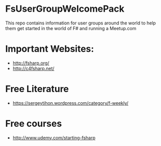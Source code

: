 # FsUserGroupWelcomePack
This repo contains information for user groups around the world to help them get started in the world of F# and running a Meetup.com

# Important Websites:

 - http://fsharp.org/
 - http://c4fsharp.net/
 
# Free Literature

 - https://sergeytihon.wordpress.com/category/f-weekly/

# Free courses

 - http://www.udemy.com/starting-fsharp
